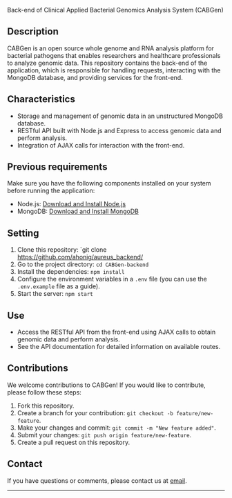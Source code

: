 Back-end of Clinical Applied Bacterial Genomics Analysis System (CABGen)

## Description
CABGen is an open source whole genome and RNA analysis platform for bacterial pathogens that enables researchers and healthcare professionals to analyze genomic data. This repository contains the back-end of the application, which is responsible for handling requests, interacting with the MongoDB database, and providing services for the front-end.

## Characteristics
- Storage and management of genomic data in an unstructured MongoDB database.
- RESTful API built with Node.js and Express to access genomic data and perform analysis.
- Integration of AJAX calls for interaction with the front-end.

## Previous requirements
Make sure you have the following components installed on your system before running the application:
- Node.js: [Download and Install Node.js](https://nodejs.org/)
- MongoDB: [Download and Install MongoDB](https://www.mongodb.com/try/download/community)

## Setting
1. Clone this repository: `git clone https://github.com/ahonig/aureus_backend/
2. Go to the project directory: `cd CABGen-backend`
3. Install the dependencies: `npm install`
4. Configure the environment variables in a `.env` file (you can use the `.env.example` file as a guide).
5. Start the server: `npm start`

## Use
- Access the RESTful API from the front-end using AJAX calls to obtain genomic data and perform analysis.
- See the API documentation for detailed information on available routes.

## Contributions
We welcome contributions to CABGen! If you would like to contribute, please follow these steps:
1. Fork this repository.
2. Create a branch for your contribution: `git checkout -b feature/new-feature`.
3. Make your changes and commit: `git commit -m "New feature added"`.
4. Submit your changes: `git push origin feature/new-feature`.
5. Create a pull request on this repository.

## Contact
If you have questions or comments, please contact us at [email](felydure@gmail.com).

---
